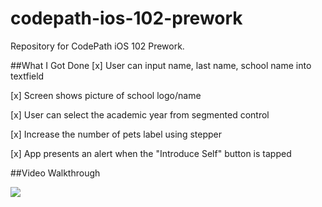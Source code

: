 # codepath-ios-102-prework
Repository for CodePath iOS 102 Prework. 

##What I Got Done
[x] User can input name, last name, school name into textfield

[x] Screen shows picture of school logo/name

[x] User can select the academic year from segmented control

[x] Increase the number of pets label using stepper

[x] App presents an alert when the "Introduce Self" button is tapped

##Video Walkthrough
<div>
    <a href="https://www.loom.com/share/fa6b86ea8e6d4e3f875b04f13b8c3d46">
    </a>
    <a href="https://www.loom.com/share/fa6b86ea8e6d4e3f875b04f13b8c3d46">
      <img style="max-width:300px;" src="https://cdn.loom.com/sessions/thumbnails/fa6b86ea8e6d4e3f875b04f13b8c3d46-with-play.gif">
    </a>
  </div>
